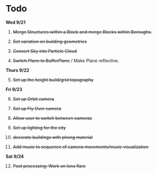 # Todo

**Wed 9/21**

1. ~~Merge Structures within a Block and merge Blocks within Boroughs.~~

2. ~~Set variation on building geometries~~

3. ~~Convert Sky into Particle Cloud~~

4. ~~Switch Plane to BufferPlane~~ / Make Plane reflective.

**Thurs 9/22**

5. ~~Set up the height build/grid topography~~


**Fri 9/23**

6. ~~Set up Orbit camera~~

7. ~~Set up Fly Over camera~~

8. ~~Allow user to switch between cameras~~

9. ~~Set up lighting for the city~~

10. ~~decorate buildings with phong material~~

11. ~~Add music to sequence of camera movements/music visualization~~

**Sat 9/24**

12. ~~Post processing: Work on lens flare~~

